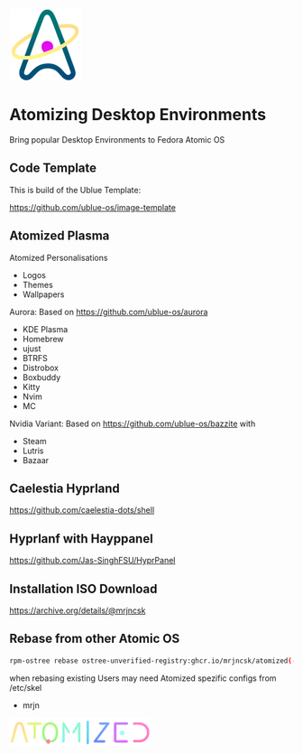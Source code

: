 ![Logo](files/usr/share/atomized/Logo.png)

# Atomizing Desktop Environments

Bring popular Desktop Environments to Fedora Atomic OS

## Code Template

This is build of the Ublue Template:

https://github.com/ublue-os/image-template


## Atomized Plasma

Atomized Personalisations

- Logos
- Themes
- Wallpapers

Aurora:
Based on https://github.com/ublue-os/aurora

- KDE Plasma
- Homebrew
- ujust
- BTRFS
- Distrobox
- Boxbuddy
- Kitty
- Nvim
- MC

Nvidia Variant:
Based on https://github.com/ublue-os/bazzite with

- Steam
- Lutris
- Bazaar

## Caelestia Hyprland

https://github.com/caelestia-dots/shell

## Hyprlanf with Hayppanel

https://github.com/Jas-SinghFSU/HyprPanel

## Installation ISO Download

https://archive.org/details/@mrjncsk

## Rebase from other Atomic OS

```bash
rpm-ostree rebase ostree-unverified-registry:ghcr.io/mrjncsk/atomized(-desktop)(-nvidia)
```

when rebasing existing Users may need Atomized spezific configs from /etc/skel

- mrjn

![Title](files/usr/share/atomized/Title.png)
